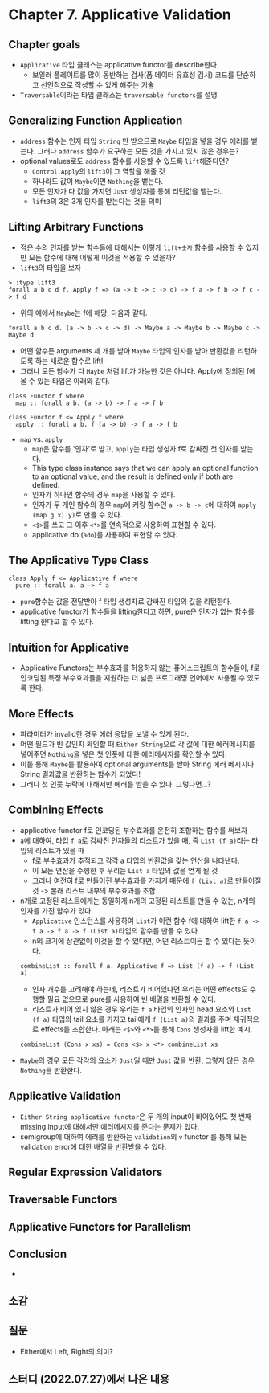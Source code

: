 # Chapter 7. Applicative Validation

## Chapter goals
- `Applicative` 타입 클래스는 applicative functor를 describe한다. 
  - 보일러 플레이트를 많이 동반하는 검사(폼 데이터 유효성 검사) 코드를 단순하고 선언적으로 작성할 수 있게 해주는 기술
- `Traversable`이라는 타입 클래스는 `traversable functors`를 설명

## Generalizing Function Application
- `address` 함수는 인자 타입 `String` 만 받으므로 `Maybe` 타입을 넣을 경우 에러를 뱉는다. 그러나 `address` 함수가 요구하는 모든 것을 가지고 있지 않은 경우는?
- optional values로도 `address` 함수를 사용할 수 있도록 `lift`해준다면? 
  - `Control.Apply`의 `lift3`이 그 역할을 해줄 것
  - 하나라도 값이 `Maybe`이면 `Nothing`을 뱉는다.
  - 모든 인자가 다 값을 가지면 `Just` 생성자를 통해 리턴값을 뱉는다.
  - `lift3`의 3은 3개 인자를 받는다는 것을 의미

## Lifting Arbitrary Functions
- 적은 수의 인자를 받는 함수들에 대해서는 이렇게 `lift+숫자` 함수를 사용할 수 있지만 모든 함수에 대해 어떻게 이것을 적용할 수 있을까?
- `lift3`의 타입을 보자
```
> :type lift3
forall a b c d f. Apply f => (a -> b -> c -> d) -> f a -> f b -> f c -> f d
```
- 위의 예에서 `Maybe`는 f에 해당, 다음과 같다.
```
forall a b c d. (a -> b -> c -> d) -> Maybe a -> Maybe b -> Maybe c -> Maybe d
```
- 어떤 함수든 arguments 세 개를 받아 `Maybe` 타입의 인자를 받아 반환값을 리턴하도록 하는 새로운 함수로 lift!
- 그러나 모든 함수가 다 `Maybe` 처럼 lift가 가능한 것은 아니다. Apply에 정의된 f에 올 수 있는 타입은 아래와 같다.
```
class Functor f where
  map :: forall a b. (a -> b) -> f a -> f b

class Functor f <= Apply f where
  apply :: forall a b. f (a -> b) -> f a -> f b
```
- `map` vs. `apply`
  - `map`은 함수를 '인자'로 받고, `apply`는 타입 생성자 f로 감싸진 첫 인자를 받는다.
  - This type class instance says that we can apply an optional function to an optional value, and the result is defined only if both are defined.
  - 인자가 하나인 함수의 경우 `map`을 사용할 수 있다.
  - 인자가 두 개인 함수의 경우 `map`에 커링 함수인 `a -> b -> c`에 대하여 `apply (map g x) y)`로 만들 수 있다.
  - `<$>`를 쓰고 그 이후 `<*>`를 연속적으로 사용하여 표현할 수 있다.
  - applicative do (`ado`)를 사용하여 표현할 수 있다.

## The Applicative Type Class
```
class Apply f <= Applicative f where
  pure :: forall a. a -> f a
```
- `pure`함수는 값을 전달받아 f 타입 생성자로 감싸진 타입의 값을 리턴한다.
- applicative functor가 함수들을 lifting한다고 하면, pure은 인자가 없는 함수를 lifting 한다고 할 수 있다.

## Intuition for Applicative
- Applicative Functors는 부수효과를 허용하지 않는 퓨어스크립트의 함수들이, f로 인코딩된 특정 부수효과들을 지원하는 더 넓은 프로그래밍 언어에서 사용될 수 있도록 한다.


## More Effects
- 파라미터가 invalid한 경우 에러 응답을 보낼 수 있게 된다.
- 어떤 필드가 빈 값인지 확인할 때 `Either String`으로 각 값에 대한 에러메시지를 넣어주면 `Nothing`을 넣은 첫 인풋에 대한 에러메시지를 확인할 수 있다.
- 이를 통해 `Maybe`를 활용하여 optional arguments를 받아 String 에러 메시지나 String 결과값을 반환하는 함수가 되었다!
- 그러나 첫 인풋 누락에 대해서만 에러를 받을 수 있다. 그렇다면...?
  
## Combining Effects
- applicative functor f로 인코딩된 부수효과를 온전히 조합하는 함수를 써보자
- `a`에 대하여, 타입 `f a`로 감싸진 인자들의 리스트가 있을 때, 즉 `List (f a)`라는 타입의 리스트가 있을 때
  - f로 부수효과가 추적되고 각각 a 타입의 반환값을 갖는 연산을 나타낸다.
  - 이 모든 연산을 수행한 후 우리는 `List a` 타입의 값을 얻게 될 것
  - 그러나 여전히 f로 만들어진 부수효과를 가지기 때문에 `f (List a)`로 만들어질 것 -> 본래 리스트 내부의 부수효과를 조합
- n개로 고정된 리스트에게는 동일하게 n개의 고정된 리스트를 만들 수 있는, n개의 인자를 가진 함수가 있다.
  - `Applicative` 인스턴스를 사용하여 `List`가 이런 함수 f에 대하여 lift한 `f a -> f a -> f a -> f (List a)`타입의 함수를 만들 수 있다. 
  - n의 크기에 상관없이 이것을 할 수 있다면, 어떤 리스트이든 할 수 있다는 뜻이다.
  ```
  combineList :: forall f a. Applicative f => List (f a) -> f (List a)
  ```
  - 인자 개수를 고려해야 하는데, 리스트가 비어있다면 우리는 어떤 effects도 수행할 필요 없으므로 pure를 사용하여 빈 배열을 반환할 수 있다.
  - 리스트가 비어 있지 않은 경우 우리는 `f a` 타입의 인자인 head 요소와 `List (f a)` 타입의 tail 요소를 가지고 tail에게 `f (List a)`의 결과를 주며 재귀적으로 effects를 조합한다. 아래는 `<$>`와 `<*>`를 통해 `Cons` 생성자를 lift한 예시.
  ```
  combineList (Cons x xs) = Cons <$> x <*> combineList xs
  ```
- `Maybe`의 경우 모든 각각의 요소가 `Just`일 때만 `Just` 값을 반환, 그렇지 않은 경우 `Nothing`을 반환한다.

## Applicative Validation
- `Either String applicative functor`은 두 개의 input이 비어있어도 첫 번째 missing input에 대해서만 에러메시지를 준다는 문제가 있다.
- semigroup에 대하여 에러를 반환하는 `validation`의 `v` functor 를 통해 모든 validation error에 대한 배열을 반환받을 수 있다.

## Regular Expression Validators


## Traversable Functors
## Applicative Functors for Parallelism

## Conclusion
- 


## 소감

## 질문
- Either에서 Left, Right의 의미?


## 스터디 (2022.07.27)에서 나온 내용
